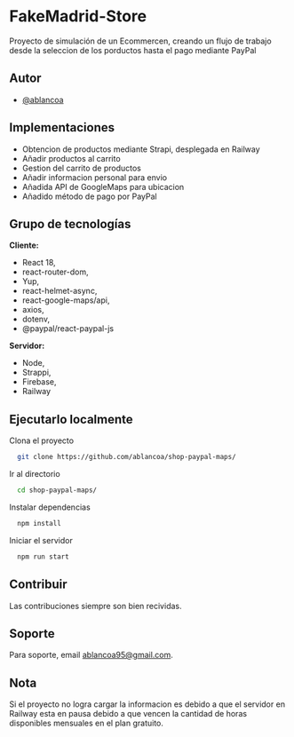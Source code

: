 
# FakeMadrid-Store

Proyecto de simulación de un Ecommercen, creando un flujo de trabajo desde la seleccion de los porductos hasta el pago mediante PayPal


## Autor

- [@ablancoa](https://www.github.com/ablancoa)


## Implementaciones

- Obtencion de productos mediante Strapi, desplegada en Railway
- Añadir productos al carrito
- Gestion del carrito de productos 
- Añadir informacion personal para envio
- Añadida API de GoogleMaps para ubicacion
- Añadido método de pago por PayPal


## Grupo de tecnologías

**Cliente:** 
- React 18, 
- react-router-dom,
- Yup,
- react-helmet-async,
- react-google-maps/api,
- axios,
- dotenv,
- @paypal/react-paypal-js

**Servidor:** 
- Node,
- Strappi,
- Firebase,
- Railway


## Ejecutarlo localmente

Clona el proyecto

```bash
  git clone https://github.com/ablancoa/shop-paypal-maps/
```

Ir al directorio

```bash
  cd shop-paypal-maps/
```

Instalar dependencias

```bash
  npm install
```

Iniciar el servidor

```bash
  npm run start
```


## Contribuir

Las contribuciones siempre son bien recividas.


## Soporte

Para soporte, email ablancoa95@gmail.com.


## Nota 

Si el proyecto no logra cargar la informacion es debido a que el servidor en Railway esta en pausa debido a que vencen la cantidad de horas disponibles mensuales en el plan gratuito.
